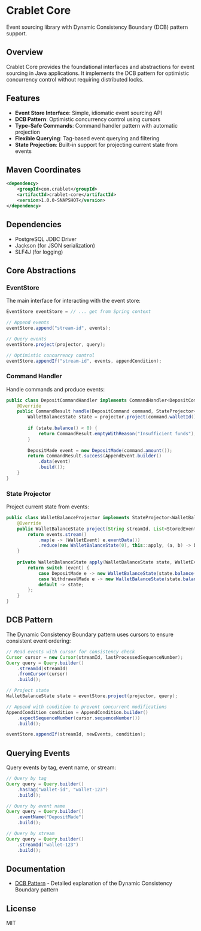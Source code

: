 # Crablet Core

Event sourcing library with Dynamic Consistency Boundary (DCB) pattern support.

## Overview

Crablet Core provides the foundational interfaces and abstractions for event sourcing in Java applications. It implements the DCB pattern for optimistic concurrency control without requiring distributed locks.

## Features

- **Event Store Interface**: Simple, idiomatic event sourcing API
- **DCB Pattern**: Optimistic concurrency control using cursors
- **Type-Safe Commands**: Command handler pattern with automatic projection
- **Flexible Querying**: Tag-based event querying and filtering
- **State Projection**: Built-in support for projecting current state from events

## Maven Coordinates

```xml
<dependency>
    <groupId>com.crablet</groupId>
    <artifactId>crablet-core</artifactId>
    <version>1.0.0-SNAPSHOT</version>
</dependency>
```

## Dependencies

- PostgreSQL JDBC Driver
- Jackson (for JSON serialization)
- SLF4J (for logging)

## Core Abstractions

### EventStore

The main interface for interacting with the event store:

```java
EventStore eventStore = // ... get from Spring context

// Append events
eventStore.append("stream-id", events);

// Query events
eventStore.project(projector, query);

// Optimistic concurrency control
eventStore.appendIf("stream-id", events, appendCondition);
```

### Command Handler

Handle commands and produce events:

```java
public class DepositCommandHandler implements CommandHandler<DepositCommand> {
    @Override
    public CommandResult handle(DepositCommand command, StateProjector<WalletBalanceState> projector) {
        WalletBalanceState state = projector.project(command.walletId());
        
        if (state.balance() < 0) {
            return CommandResult.emptyWithReason("Insufficient funds");
        }
        
        DepositMade event = new DepositMade(command.amount());
        return CommandResult.success(AppendEvent.builder()
            .data(event)
            .build());
    }
}
```

### State Projector

Project current state from events:

```java
public class WalletBalanceProjector implements StateProjector<WalletBalanceState> {
    @Override
    public WalletBalanceState project(String streamId, List<StoredEvent> events) {
        return events.stream()
            .map(e -> (WalletEvent) e.eventData())
            .reduce(new WalletBalanceState(0), this::apply, (a, b) -> b);
    }
    
    private WalletBalanceState apply(WalletBalanceState state, WalletEvent event) {
        return switch (event) {
            case DepositMade e -> new WalletBalanceState(state.balance() + e.amount());
            case WithdrawalMade e -> new WalletBalanceState(state.balance() - e.amount());
            default -> state;
        };
    }
}
```

## DCB Pattern

The Dynamic Consistency Boundary pattern uses cursors to ensure consistent event ordering:

```java
// Read events with cursor for consistency check
Cursor cursor = new Cursor(streamId, lastProcessedSequenceNumber);
Query query = Query.builder()
    .streamId(streamId)
    .fromCursor(cursor)
    .build();

// Project state
WalletBalanceState state = eventStore.project(projector, query);

// Append with condition to prevent concurrent modifications
AppendCondition condition = AppendCondition.builder()
    .expectSequenceNumber(cursor.sequenceNumber())
    .build();

eventStore.appendIf(streamId, newEvents, condition);
```

## Querying Events

Query events by tag, event name, or stream:

```java
// Query by tag
Query query = Query.builder()
    .hasTag("wallet-id", "wallet-123")
    .build();

// Query by event name
Query query = Query.builder()
    .eventName("DepositMade")
    .build();

// Query by stream
Query query = Query.builder()
    .streamId("wallet-123")
    .build();
```

## Documentation

- [DCB Pattern](docs/DCB_AND_CRABLET.md) - Detailed explanation of the Dynamic Consistency Boundary pattern

## License

MIT

